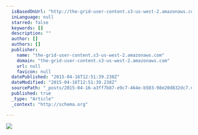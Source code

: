 ```yaml
---
  isBasedOnUrl: "http://the-grid-user-content.s3-us-west-2.amazonaws.com/2cd05a07-5b32-4c7b-81a6-db6f6ebf9817.jpg"
  inLanguage: null
  starred: false
  keywords: []
  description: ""
  author: []
  authors: []
  publisher: 
    name: "the-grid-user-content.s3-us-west-2.amazonaws.com"
    domain: "the-grid-user-content.s3-us-west-2.amazonaws.com"
    url: null
    favicon: null
  datePublished: "2015-04-16T12:51:39.238Z"
  dateModified: "2015-04-16T12:51:39.238Z"
  sourcePath: "_posts/2015-04-16-a3ff7b87-e9c7-464e-b503-98e20d832dc7.md"
  published: true
  _type: "Article"
  _context: "http://schema.org"

---
```

![](http://the-grid-user-content.s3-us-west-2.amazonaws.com/2cd05a07-5b32-4c7b-81a6-db6f6ebf9817.jpg)
